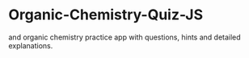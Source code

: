 # Organic-Chemistry-Quiz-JS
and organic chemistry practice app with questions, hints and detailed explanations.
